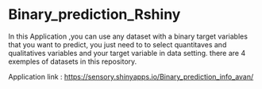 # Binary_prediction_Rshiny

In this Application ,you can use any dataset with a binary target variables that you want to predict, you just need to to select quantitaves and qualitatives variables and your target variable in data setting. there are 4 exemples of datasets in this repository.

Application link : https://sensory.shinyapps.io/Binary_prediction_info_avan/
